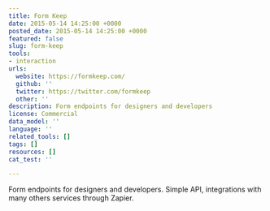 ```yaml
---
title: Form Keep
date: 2015-05-14 14:25:00 +0000
posted_date: 2015-05-14 14:25:00 +0000
featured: false
slug: form-keep
tools:
- interaction
urls:
  website: https://formkeep.com/
  github: ''
  twitter: https://twitter.com/formkeep
  other: ''
description: Form endpoints for designers and developers
license: Commercial
data_model: ''
language: ''
related_tools: []
tags: []
resources: []
cat_test: ''

---
```

Form endpoints for designers and developers. Simple API, integrations with many others services through Zapier.